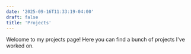 ```yaml
---
date: '2025-09-16T11:33:19-04:00'
draft: false
title: 'Projects'
---
```


Welcome to my projects page! Here you can find a bunch of projects I've worked on. 